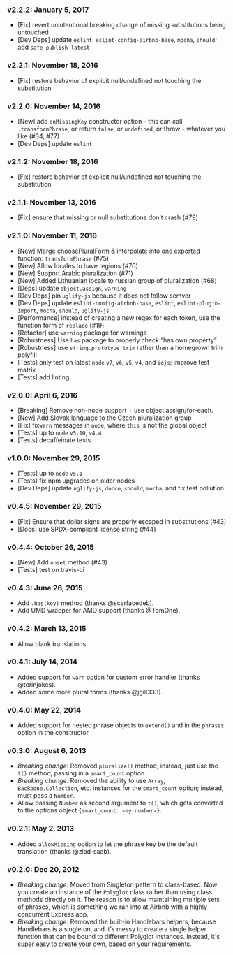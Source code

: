 ### v2.2.2: January 5, 2017
 * [Fix] revert unintentional breaking change of missing substitutions being untouched
 * [Dev Deps] update `eslint`, `eslint-config-airbnb-base`, `mocha`, `should`; add `safe-publish-latest`

### v2.2.1: November 18, 2016
 * [Fix] restore behavior of explicit null/undefined not touching the substitution

### v2.2.0: November 14, 2016
 * [New] add `onMissingKey` constructor option - this can call `.transformPhrase`, or return `false`, or `undefined`, or throw - whatever you like (#34, #77)
 * [Dev Deps] update `eslint`

### v2.1.2: November 18, 2016
 * [Fix] restore behavior of explicit null/undefined not touching the substitution

### v2.1.1: November 13, 2016
 * [Fix] ensure that missing or null substitutions don’t crash (#79)

### v2.1.0: November 11, 2016
 * [New] Merge choosePluralForm & interpolate into one exported function: `transformPhrase` (#75)
 * [New] Allow locales to have regions (#70)
 * [New] Support Arabic pluralization (#71)
 * [New] Added Lithuanian locale to russian group of pluralization (#68)
 * [Deps] update `object.assign`, `warning`
 * [Dev Deps] pin `uglify-js` because it does not follow semver
 * [Dev Deps] update `eslint-config-airbnb-base`, `eslint`, `eslint-plugin-import`, `mocha`, `should`, `uglify-js`
 * [Performance] instead of creating a new regex for each token, use the function form of `replace` (#19)
 * [Refactor] use `warning` package for warnings
 * [Robustness] Use `has` package to properly check “has own property”
 * [Robustness] use `string.prototype.trim` rather than a homegrown trim polyfill
 * [Tests] only test on latest `node` `v7`, `v6`, `v5`, `v4`, and `iojs`; improve test matrix
 * [Tests] add linting

### v2.0.0: April 6, 2016
 * [Breaking] Remove non-node support + use object.assign/for-each.
 * [New] Add Slovak language to the Czech pluralization group
 * [Fix] fix`warn` messages in `node`, where `this` is not the global object
 * [Tests] up to `node` `v5.10`, `v4.4`
 * [Tests] decaffeinate tests

### v1.0.0: November 29, 2015
 * [Tests] up to `node` `v5.1`
 * [Tests] fix npm upgrades on older nodes
 * [Dev Deps] update `uglify-js`, `docco`, `should`, `mocha`, and fix test pollution

### v0.4.5: November 29, 2015
 * [Fix] Ensure that dollar signs are properly escaped in substitutions (#43)
 * [Docs] use SPDX-compliant license string (#44)

### v0.4.4: October 26, 2015
 * [New] Add `unset` method (#43)
 * [Tests] test on travis-ci

### v0.4.3: June 26, 2015
 * Add `.has(key)` method (thanks @scarfacedeb).
 * Add UMD wrapper for AMD support (thanks @TomOne).

### v0.4.2: March 13, 2015
 * Allow blank translations.

### v0.4.1: July 14, 2014
 * Added support for `warn` option for custom error handler (thanks @terinjokes).
 * Added some more plural forms (thanks @jgill333).

### v0.4.0: May 22, 2014
 * Added support for nested phrase objects to `extend()` and in the `phrases` option in the constructor.

### v0.3.0: August 6, 2013
 * _Breaking change_: Removed `pluralize()` method; instead, just use the `t()` method, passing in a `smart_count` option.
 * _Breaking change_: Removed the ability to use `Array`, `Backbone.Collection`, etc. instances for the `smart_count` option; instead, must pass a `Number`.
 * Allow passing `Number` as second argument to `t()`, which gets converted to the options object `{smart_count: <my number>}`.

### v0.2.1: May 2, 2013
 * Added `allowMissing` option to let the phrase key be the default translation (thanks @ziad-saab).

### v0.2.0: Dec 20, 2012
 * _Breaking change_: Moved from Singleton pattern to class-based. Now you create an instance of the `Polyglot` class rather than using class methods directly on it. The reason is to allow maintaining multiple sets of phrases, which is something we ran into at Airbnb with a highly-concurrent Express app.
 * _Breaking change_: Removed the built-in Handlebars helpers, because Handlebars is a singleton, and it's messy to create a single helper function that can be bound to different Polyglot instances.  Instead, it's super easy to create your own, based on your requirements.
